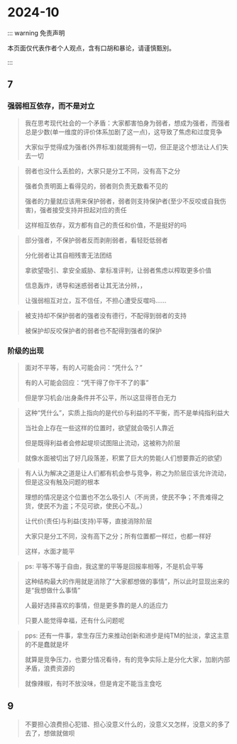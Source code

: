 # 2024-10

::: warning 免责声明

本页面仅代表作者个人观点，含有口胡和暴论，请谨慎甄别。

:::

## 7

### 强弱相互依存，而不是对立

> 我在思考现代社会的一个矛盾：大家都害怕身为弱者，想成为强者，而强者总是少数(单一维度的评价体系加剧了这一点)，这导致了焦虑和过度竞争
>
> 大家似乎觉得成为强者(外界标准)就能拥有一切，但正是这个想法让人们失去一切

> 弱者也没什么丢脸的，大家只是分工不同，没有高下之分
>
> 强者负责明面上看得见的，弱者则负责无数看不见的
>
> 强者的力量就应该用来保护弱者，弱者则支持保护者(至少不反咬或自我伤害)，强者接受支持并担起对应的责任
>
> 这样相互依存，双方都有自己的责任和价值，不是挺好的吗

> 部分强者，不保护弱者反而剥削弱者，看轻贬低弱者
>
> 分化弱者让其自相残害无法团结
>
> 拿欲望吸引、拿安全威胁、拿标准评判，让弱者焦虑以榨取更多价值
>
> 信息轰炸，诱导和迷惑弱者让其无法分辨，，
>
> 让强弱相互对立，互不信任，不担心遭受反噬吗……

> 被支持却不保护弱者的强者没有德行，不配得到弱者的支持
>
> 被保护却反咬保护者的弱者也不配得到强者的保护

### 阶级的出现

> 面对不平等，有的人可能会问：“凭什么？”
>
> 有的人可能会回应：“凭干得了你干不了的事”
>
> 但是学习机会/出身条件并不公平，所以这显得苍白无力

> 这种“凭什么”，实质上指向的是代价与利益的不平衡，而不是单纯指利益大
>
> 当社会上存在一些这样的位置时，欲望就会吸引人靠近
>
> 但是既得利益者会修起堤坝试图阻止流动，这被称为阶层
>
> 就像水面被切出了好几段落差，积累了巨大的势能(人们想要靠近的欲望)

> 有人认为解决之道是让人们都有机会参与竞争，称之为阶层应该允许流动，但是这没有触及问题的根本
>
> 理想的情况是这个位置也不怎么吸引人（不尚贤，使民不争；不贵难得之货，使民不为盗；不见可欲，使民心不乱。）
>
> 让代价(责任)与利益(支持)平等，直接消除阶层
>
> 大家只是分工不同，没有高下之分；所有位置都一样烂，也都一样好
>
> 这样，水面才能平

> ps: 平等不等于自由，我这里的平等是回报率相等，不是机会平等
>
> 这种结构最大的作用就是消除了“大家都想做的事情”，所以此时显现出来的是“我想做什么事情”
>
> 人最好选择喜欢的事情，但是更多靠的是人的适应力
>
> 只要人能觉得幸福，还有什么问题呢

> pps: 还有一件事，拿生存压力来推动创新和进步是纯TM的扯淡，拿这主意的不是蠢就是坏
>
> 就算是竞争压力，也要分情况看待，有的竞争实际上是分化大家，加剧内部矛盾，浪费资源的
>
> 就像辣椒，有时不放没味，但是肯定不能当主食吃

## 9

> 不要担心浪费担心犯错、担心没意义什么的，没意义又怎样，没意义的多了去了，想做就做呗

